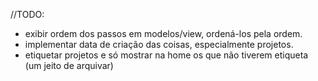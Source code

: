 //TODO:
- exibir ordem dos passos em modelos/view, ordená-los pela ordem.
- implementar data de criação das coisas, especialmente projetos.
- etiquetar projetos e só mostrar na home os que não tiverem etiqueta (um jeito de arquivar)
